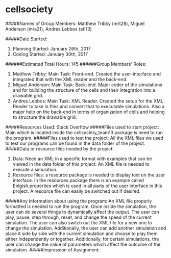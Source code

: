 # cellsociety
#####Names of Group Members: Matthew Tribby (mrt28), Miguel Anderson (mra21), Andres Lebbos (afl13)

#####Date Started:
1. Planning Started: January 26th, 2017
2. Coding Started: January 30th, 2017

######Estimated Total Hours:
145
######Group Members' Roles:
1. Matthew Tribby: Main Task: Front-end. Created the user-interface and integrated that with the XML reader and the back-end. 
2. Miguel Anderson: Main Task: Back-end. Major coder of the simulations and for building the structure of the cells and their integration into a drawable grid.
3. Andres Lebbos: Main Task: XML Reader. Created the setup for the XML Reader to take in files and convert that to executable simulations. Also a major help on the back-end in terms of organization of cells and helping to structure the drawable grid.

#####Resources Used:
Stack Overflow
#####Files used to start project:
Main which is located inside the cellsociety_team13 package is need to run the program.
#####Files used to test the project:
All the XML files we used to test our programs can be found in the data folder of the project.
#####Data or resource files needed by the project:
1. Data: Need an XML in a specific format with examples that can be viewed in the data folder of this project. An XML file is needed to execute a simulation.
2. Resource files: a resource package is needed to display text on the user interface. In the resources package there is an example called Enlgish.properties which is used in all parts of
the user interface in this project. A resource file can easily be switched out if desired.

#####Any information about using the program:
An XML file properly formatted is needed to run the program. Once inside the simulation, the user can do several things to dynamically affect the output. The user can play, pause, step through, reset, and change the speed of the current simulation. The user can also switch out the XML file for a new one to change the simulation. Additionally, the user can add another simulation and place it side by side with the current simulation and choose to play them either independently or together. Additionally, for certain simulations, the user can change the value of parameters which affect the outcome of the simulation.
#####Impression of Assignment:
